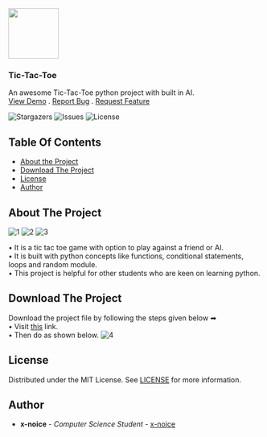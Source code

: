 <img src='https://github.com/x-noice/Tic-Tac-Toe/assets/150224928/c035894c-0e3e-4e95-afd3-0d2d21a17c8a' width='100px'>
<h3>Tic-Tac-Toe</h3>
<p>
  An awesome Tic-Tac-Toe python project with built in AI.
  <br/>
  <a href="https://replit.com/@raghavsrvtryan/Tic-Tac-Toe#main.py">View Demo</a>
  .
  <a href="https://github.com/x-noice/Tic-Tac-Toe/issues">Report Bug</a>
  .
  <a href="https://github.com/x-noice/Tic-Tac-Toe/issues">Request Feature</a>
  </p>

![Stargazers](https://img.shields.io/github/stars/x-noice/Tic-Tac-Toe?style=social) ![Issues](https://img.shields.io/github/issues/x-noice/Tic-Tac-Toe) ![License](https://img.shields.io/github/license/x-noice/Tic-Tac-Toe) 

## Table Of Contents

* [About the Project](#about-the-project)
* [Download The Project](#download-the-project)
* [License](#license)
* [Author](#author)

## About The Project

![1](https://github.com/x-noice/Tic-Tac-Toe/assets/150224928/b9bf638f-3cc7-404e-9463-46e6595c599e)
![2](https://github.com/x-noice/Tic-Tac-Toe/assets/150224928/6d92c603-f16b-45e0-acbd-2f839f60c6df)
![3](https://github.com/x-noice/Tic-Tac-Toe/assets/150224928/4e0877dd-6f21-47c5-997b-05c8c9ddefa5)

• It is a tic tac toe game with option to play against a friend or AI.<br>
• It is built with python concepts like functions, conditional statements, loops and random module.<br>
• This project is helpful for other students who are keen on learning python.

## Download The Project
Download the project file by following the steps given below ➡<br>
• Visit <a href='https://github.com/x-noice/Tic-Tac-Toe/blob/main/tic-tac-toe.py'>this</a> link.<br>
• Then do as shown below.
![4](https://github.com/x-noice/Tic-Tac-Toe/assets/150224928/2b2faca9-5481-4ba0-bf88-3910d8253151)

## License
Distributed under the MIT License. See [LICENSE](https://github.com/x-noice/Tic-Tac-Toe/blob/main/LICENSE.md) for more information.
## Author
* **x-noice** - *Computer Science Student* - [x-noice](https://github.com/x-noice/)